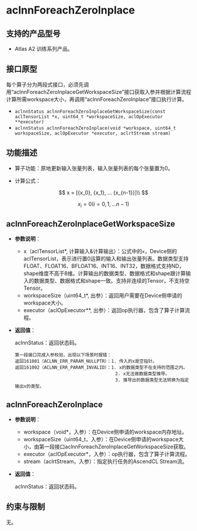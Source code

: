 # aclnnForeachZeroInplace

## 支持的产品型号

- Atlas A2 训练系列产品。

## 接口原型

每个算子分为两段式接口，必须先调用“aclnnForeachZeroInplaceGetWorkspaceSize”接口获取入参并根据计算流程计算所需workspace大小，再调用“aclnnForeachZeroInplace”接口执行计算。

- `aclnnStatus aclnnForeachZeroInplaceGetWorkspaceSize(const aclTensorList *x, uint64_t *workspaceSize, aclOpExecutor **executor)`
- `aclnnStatus aclnnForeachZeroInplace(void *workspace, uint64_t workspaceSize, aclOpExecutor *executor, aclrtStream stream)`

## 功能描述

- 算子功能：原地更新输入张量列表，输入张量列表的每个张量置为0。

- 计算公式：

  $$
  x = [{x_0}, {x_1}, ... {x_{n-1}}]\\
  $$ 

  $$
  x_i = 0 (i=0,1,...n-1)
  $$

## aclnnForeachZeroInplaceGetWorkspaceSize

- **参数说明**：

  - x（aclTensorList*, 计算输入&计算输出）：公式中的`x`，Device侧的aclTensorList，表示进行置0运算的输入和输出张量列表。数据类型支持FLOAT、FLOAT16、BFLOAT16、INT16、INT32，数据格式支持ND，shape维度不高于8维。计算输出的数据类型、数据格式和shape跟计算输入的数据类型、数据格式和shape一致。支持非连续的Tensor，不支持空Tensor。
  - workspaceSize（uint64_t\*, 出参）：返回用户需要在Device侧申请的workspace大小。
  - executor（aclOpExecutor\**, 出参）：返回op执行器，包含了算子计算流程。

- **返回值**：

  aclnnStatus：返回状态码。

  ```
  第一段接口完成入参校验，出现以下场景时报错：
  返回161001（ACLNN_ERR_PARAM_NULLPTR）：1. 传入的x是空指针。
  返回161002（ACLNN_ERR_PARAM_INVALID）：1. x的数据类型不在支持的范围之内。
                                        2. x无法做数据类型推导。
                                        3. 推导出的数据类型无法转换为指定输出x的类型。
  ```

## aclnnForeachZeroInplace

- **参数说明**：

  - workspace（void\*，入参）：在Device侧申请的workspace内存地址。
  - workspaceSize（uint64_t，入参）：在Device侧申请的workspace大小，由第一段接口aclnnForeachZeroInplaceGetWorkspaceSize获取。
  - executor（aclOpExecutor\*，入参）：op执行器，包含了算子计算流程。
  - stream（aclrtStream，入参）：指定执行任务的AscendCL Stream流。

- **返回值**：

  aclnnStatus：返回状态码。

## 约束与限制

无。
